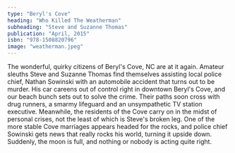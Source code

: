```yaml
---
type: "Beryl's Cove"
heading: "Who Killed The Weatherman"
subheading: "Steve and Suzanne Thomas"
publication: "April, 2015"
isbn: "978-1508820796"
image: "weatherman.jpeg"
---
```


The wonderful, quirky citizens of Beryl's Cove, NC are at it again. Amateur sleuths Steve and Suzanne Thomas find themselves assisting local police chief, Nathan Sowinski with an automobile accident that turns out to be murder. His car careens out of control right in downtown Beryl's Cove, and our beach bunch sets out to solve the crime. Their paths soon cross with drug runners, a smarmy lifeguard and an unsympathetic TV station executive. Meanwhile, the residents of the Cove carry on in the midst of personal crises, not the least of which is Steve's broken leg. One of the more stable Cove marriages appears headed for the rocks, and police chief Sowinski gets news that really rocks his world, turning it upside down. Suddenly, the moon is full, and nothing or nobody is acting quite right.
